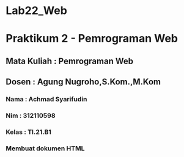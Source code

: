 # Lab22_Web

<h1> Praktikum 2 - Pemrograman Web </h1>
<h2> Mata Kuliah : Pemrograman Web </h2>
<h2> Dosen        : Agung Nugroho,S.Kom.,M.Kom </h2>

<h3> Nama : Achmad Syarifudin </h3>
<h3> Nim  : 312110598 </h3> 
<h3> Kelas : TI.21.B1 </h3>


### Membuat dokumen HTML
